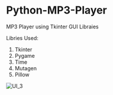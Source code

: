 # Python-MP3-Player
MP3 Player using Tkinter GUI Libraies

Libries Used:
1.  Tkinter
2.  Pygame
3.  Time
4.  Mutagen
5.  Pillow


![UI_3](https://user-images.githubusercontent.com/58274552/139701519-79765dc3-fec4-4ba8-b247-cc7e7cbe9305.PNG)
